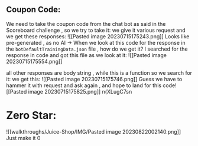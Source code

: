 ## Coupon Code:
We need to take the coupon code from the chat bot as said in the Scoreboard challenge , so we try to take it:
we give it various request and we get these responses:
![[Pasted image 20230715175243.png]]
Looks like pre-generated , as no AI -> When we look at this code for the response in the `botDefaultTrainingData.json` file , how do we get it? I searched for the response in code and got this file as we look at it:
![[Pasted image 20230715175554.png]]

all other responses are body string , while this is a function so we search for it:
we get this:
![[Pasted image 20230715175746.png]]
Guess we have to hammer it with request and ask again , and hope to land for this code![[Pasted image 20230715175825.png]]
n(XLugC7sn

# Zero Star:
![[walkthroughs/Juice-Shop/IMG/Pasted image 20230822002140.png]]
Just make it 0
